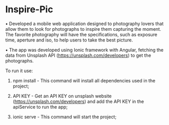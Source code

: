 <h1>Inspire-Pic</h1>

• Developed a mobile web application designed to photography lovers that allow them to look for photographs to inspire them capturing the moment. The favorite photography will have the specifications, such as exposure time, aperture and iso, to help users to take the best picture. 

• The app was developed using Ionic framework with Angular, fetching the data from Unsplash API (https://unsplash.com/developers) to get the photographs.

To run it use:

1) npm install - This command will install all dependencies used in the project;
 
2) API KEY - Get an API KEY on unsplash website (https://unsplash.com/developers) and add the API KEY in the apiService to run the app;

3) ionic serve - This command will start the project;
